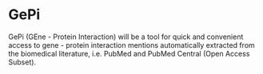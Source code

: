 # GePi
GePi (GEne - Protein Interaction) will be a tool for quick and convenient access to gene - protein interaction mentions automatically extracted from the biomedical literature, i.e. PubMed and PubMed Central (Open Access Subset).
